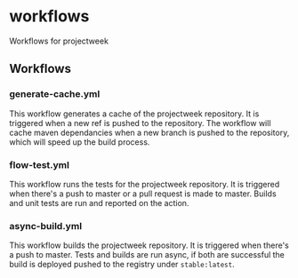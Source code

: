 # workflows
Workflows for projectweek

## Workflows

### generate-cache.yml

This workflow generates a cache of the projectweek repository. It is triggered when a new ref is pushed to the repository. The workflow will cache maven dependancies when a new branch is pushed to the repository, which will speed up the build process. 

### flow-test.yml

This workflow runs the tests for the projectweek repository. It is triggered when there's a push to master or a pull request is made to master. Builds and unit tests are run and reported on the action.

### async-build.yml

This workflow builds the projectweek repository. It is triggered when there's a push to master. Tests and builds are run async, if both are successful the build is deployed pushed to the registry under `stable:latest`.

